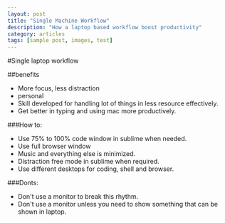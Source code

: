 ```yaml
---
layout: post
title: "Single Machine Workflow"
description: "How a laptop based workflow boost productivity"
category: articles
tags: [sample post, images, test]
---
```

#Single laptop workflow

##benefits

- More focus, less distraction
- personal
- Skill developed for handling lot of things in less resource effectively.
- Get better in typing and using mac more productively.


###How to:

- Use 75% to 100% code window in sublime when needed.
- Use full browser window 
- Music and everything else is minimized. 
- Distraction free mode in sublime when required. 
- Use different desktops for coding, shell and browser.

###Donts:

- Don't use a monitor to break this rhythm.
- Don't use a monitor unless you need to show something that can be shown in laptop.


